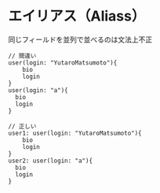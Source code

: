 # エイリアス（Aliass）

同じフィールドを並列で並べるのは文法上不正

```
// 間違い
user(login: "YutaroMatsumoto"){
    bio
    login
}
user(login: "a"){
  bio
  login
}

// 正しい
user1: user(login: "YutaroMatsumoto"){
    bio
    login
}
user2: user(login: "a"){
  bio
  login
}
```
